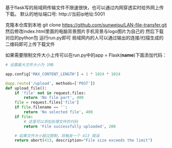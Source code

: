 基于flask写的局域网传输文件不限速很快，也可以通过内网穿透实时给外网上传下载。
默认的地址端口号: http://当前ip地址:5001

克隆本仓库到本地
git clone https://github.com/sunweisu/LAN-file-transfer.git
然后修改index.html里面的电脑背景图片手机背景与logo图片为自己的
然后下载对应的python包
运行run.py即可
局域网内的人可以通过输出的连接/扫描生成的二维码即可上传下载文件

如果需要限制文件大小上传可以在run.py中的app = Flask(__name__)下面添加代码：
```python
# 设置最大文件大小为 1MB

app.config['MAX_CONTENT_LENGTH'] = 1 * 1024 * 1024

@app.route('/upload', methods=['POST'])
def upload_file():
    if 'file' not in request.files:
        return 'No file part', 400
    file = request.files['file']
    if file.filename == '':
        return 'No selected file', 400
    if file:
        # 这里可以添加处理文件的代码
        return 'File successfully uploaded', 200

    # 如果文件大小超过限制，将触发一个 413 错误
    return abort(413, description="File size exceeds the limit")
```
